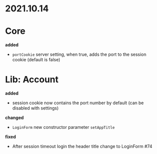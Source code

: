 # 2021.10.14

# Core

**added**

- `portCookie` server setting, when true, adds the port to the session cookie (default is false)

# Lib: Account

**added**

- session cookie now contains the port number by default (can be disabled with settings)

**changed**

- `LoginForm` new constructor parameter `setAppTitle`

**fixed**

- After session timeout login the header title change to LoginForm #74

